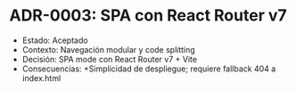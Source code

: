 # ADR-0003: SPA con React Router v7

- Estado: Aceptado
- Contexto: Navegación modular y code splitting
- Decisión: SPA mode con React Router v7 + Vite
- Consecuencias: +Simplicidad de despliegue; requiere fallback 404 a index.html
